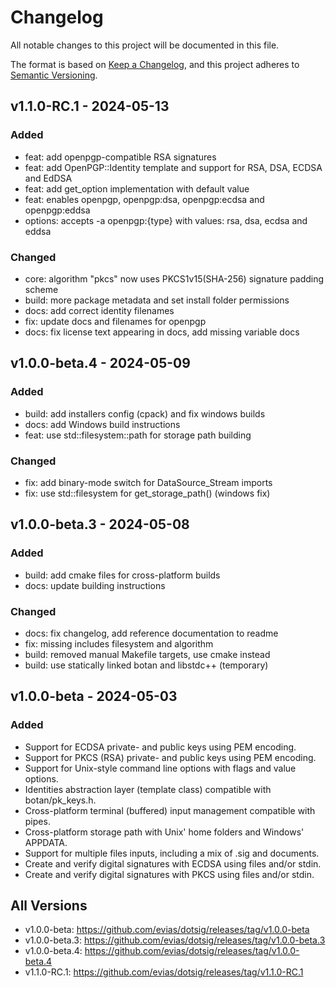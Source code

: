 # Changelog

All notable changes to this project will be documented in this file.

The format is based on [Keep a Changelog](https://keepachangelog.com/en/1.1.0/),
and this project adheres to [Semantic Versioning](https://semver.org/spec/v2.0.0.html).

## v1.1.0-RC.1 - 2024-05-13

### Added

- feat: add openpgp-compatible RSA signatures
- feat: add OpenPGP::Identity template and support for RSA, DSA, ECDSA and EdDSA
- feat: add get_option implementation with default value
- feat: enables openpgp, openpgp:dsa, openpgp:ecdsa and openpgp:eddsa
- options: accepts -a openpgp:{type} with values: rsa, dsa, ecdsa and eddsa

### Changed

- core: algorithm "pkcs" now uses PKCS1v15(SHA-256) signature padding scheme
- build: more package metadata and set install folder permissions
- docs: add correct identity filenames
- fix: update docs and filenames for openpgp
- docs: fix license text appearing in docs, add missing variable docs

## v1.0.0-beta.4 - 2024-05-09

### Added

- build: add installers config (cpack) and fix windows builds
- docs: add Windows build instructions
- feat: use std::filesystem::path for storage path building

### Changed

- fix: add binary-mode switch for DataSource_Stream imports
- fix: use std::filesystem for get_storage_path() (windows fix)

## v1.0.0-beta.3 - 2024-05-08 

### Added

- build: add cmake files for cross-platform builds
- docs: update building instructions

### Changed

- docs: fix changelog, add reference documentation to readme
- fix: missing includes filesystem and algorithm
- build: removed manual Makefile targets, use cmake instead
- build: use statically linked botan and libstdc++ (temporary)

## v1.0.0-beta - 2024-05-03

### Added

- Support for ECDSA private- and public keys using PEM encoding.
- Support for PKCS (RSA) private- and public keys using PEM encoding.
- Support for Unix-style command line options with flags and value options.
- Identities abstraction layer (template class) compatible with botan/pk_keys.h.
- Cross-platform terminal (buffered) input management compatible with pipes.
- Cross-platform storage path with Unix' home folders and Windows' APPDATA.
- Support for multiple files inputs, including a mix of .sig and documents.
- Create and verify digital signatures with ECDSA using files and/or stdin.
- Create and verify digital signatures with PKCS using files and/or stdin.


## All Versions

- v1.0.0-beta: https://github.com/evias/dotsig/releases/tag/v1.0.0-beta
- v1.0.0-beta.3: https://github.com/evias/dotsig/releases/tag/v1.0.0-beta.3
- v1.0.0-beta.4: https://github.com/evias/dotsig/releases/tag/v1.0.0-beta.4
- v1.1.0-RC.1: https://github.com/evias/dotsig/releases/tag/v1.1.0-RC.1
